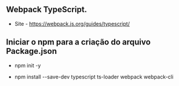 ## Webpack TypeScript.
- Site - https://webpack.js.org/guides/typescript/

## Iniciar o npm para a criação do arquivo Package.json
- npm init -y

- npm install --save-dev typescript ts-loader webpack webpack-cli